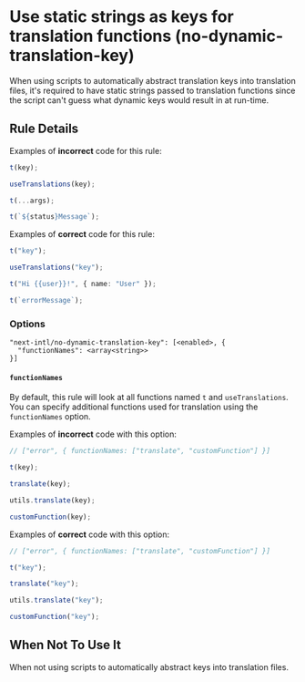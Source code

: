 # Use static strings as keys for translation functions (no-dynamic-translation-key)

When using scripts to automatically abstract translation keys into translation files, it's required to have static strings passed to translation functions since the script can't guess what dynamic keys would result in at run-time.

## Rule Details

Examples of **incorrect** code for this rule:

```ts
t(key);

useTranslations(key);

t(...args);

t(`${status}Message`);
```

Examples of **correct** code for this rule:

```ts
t("key");

useTranslations("key");

t("Hi {{user}}!", { name: "User" });

t(`errorMessage`);
```

### Options

```
"next-intl/no-dynamic-translation-key": [<enabled>, {
  "functionNames": <array<string>>
}]
```

#### `functionNames`

By default, this rule will look at all functions named `t` and `useTranslations`. You can specify additional functions used for translation using the `functionNames` option.

Examples of **incorrect** code with this option:

```js
// ["error", { functionNames: ["translate", "customFunction"] }]

t(key);

translate(key);

utils.translate(key);

customFunction(key);
```

Examples of **correct** code with this option:

```js
// ["error", { functionNames: ["translate", "customFunction"] }]

t("key");

translate("key");

utils.translate("key");

customFunction("key");
```

## When Not To Use It

When not using scripts to automatically abstract keys into translation files.
